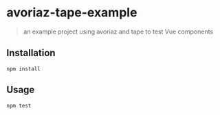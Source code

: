 # avoriaz-tape-example

> an example project using avoriaz and tape to test Vue components


## Installation

```
npm install
```

## Usage

```
npm test
```
